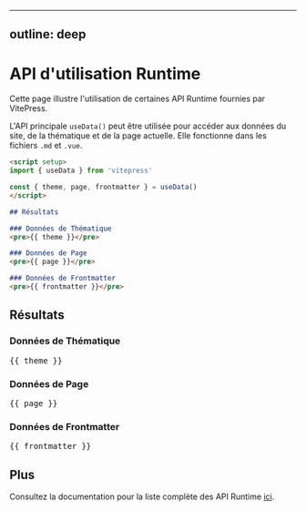 <!-- Translated on 23/04/2025 -->

---
outline: deep
---

# API d'utilisation Runtime

Cette page illustre l'utilisation de certaines API Runtime fournies par VitePress.

L'API principale `useData()` peut être utilisée pour accéder aux données du site, de la thématique et de la page actuelle. Elle fonctionne dans les fichiers `.md` et `.vue`.

```md
<script setup>
import { useData } from 'vitepress'

const { theme, page, frontmatter } = useData()
</script>

## Résultats

### Données de Thématique
<pre>{{ theme }}</pre>

### Données de Page
<pre>{{ page }}</pre>

### Données de Frontmatter
<pre>{{ frontmatter }}</pre>
```

<script setup>
import { useData } from 'vitepress'

const { site, theme, page, frontmatter } = useData()
</script>

## Résultats

### Données de Thématique
<pre>{{ theme }}</pre>

### Données de Page
<pre>{{ page }}</pre>

### Données de Frontmatter
<pre>{{ frontmatter }}</pre>

## Plus

Consultez la documentation pour la liste complète des API Runtime [ici](https://vitepress.dev/reference/runtime-api#usedata).
